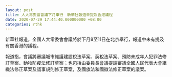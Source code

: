 ```yaml
---
layout: post
title: 人大常委會會議下月舉行　新華社報道未提及香港議程
date: 2020-07-29 17:44:40.000000000 +08:00
categories: rthk
---
```


新華社報道，全國人大常委會會議將於下月8至11日在北京舉行，報道中未有提及有關香港的議程。

報道指，會議將審議城市維護建設稅法草案、契稅法草案、預防未成年人犯罪法修訂草案、動物防疫法修訂草案；也包括由委員長會議提請審議全國人民代表大會組織法修正草案及議事規則修正草案，及國旗法和國徽法修正草案的議案。
